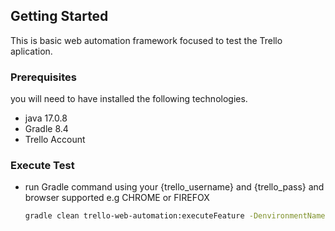 ## Getting Started

This is basic web automation framework focused to test the Trello aplication.

### Prerequisites

you will need to have installed the following technologies.

- java 17.0.8
- Gradle 8.4
- Trello Account 

### Execute Test
* run Gradle command using your {trello_username} and {trello_pass} and browser supported e.g CHROME or FIREFOX
  ```sh
  gradle clean trello-web-automation:executeFeature -DenvironmentName=QA -DcucumberTags="@regression" -DuserName="{trello_username}" -DuserPassword="{trello_pass}" -Dbrowser=FIREFOX
  ```
